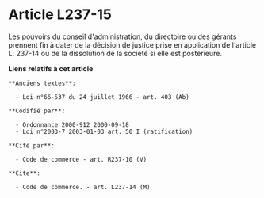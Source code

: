 # Article L237-15

Les pouvoirs du conseil d'administration, du directoire ou des gérants prennent fin à dater de la décision de justice prise
en application de l'article L. 237-14 ou de la dissolution de la société si elle est postérieure.

**Liens relatifs à cet article**

	**Anciens textes**:

	  - Loi n°66-537 du 24 juillet 1966 - art. 403 (Ab)

	**Codifié par**:

	  - Ordonnance 2000-912 2000-09-18
	  - Loi n°2003-7 2003-01-03 art. 50 I (ratification)

	**Cité par**:

	  - Code de commerce - art. R237-10 (V)

	**Cite**:

	  - Code de commerce. - art. L237-14 (M)
